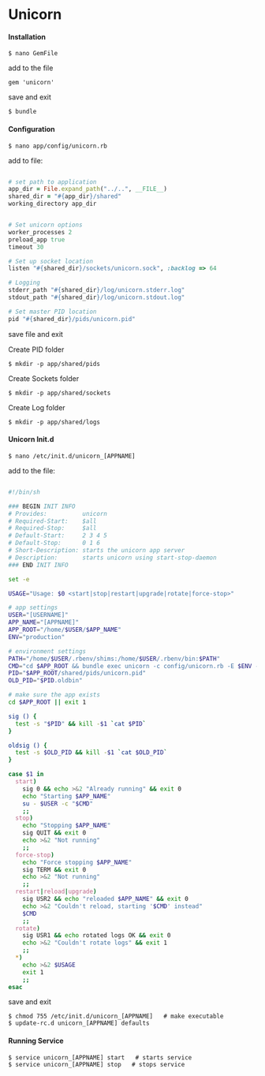 Unicorn
=======

#### Installation

    $ nano GemFile

add to the file
    
    gem 'unicorn'

save and exit
    
    $ bundle
    

#### Configuration

    $ nano app/config/unicorn.rb

add to file:

``` ruby 

# set path to application
app_dir = File.expand_path("../..", __FILE__)
shared_dir = "#{app_dir}/shared"
working_directory app_dir


# Set unicorn options
worker_processes 2
preload_app true
timeout 30

# Set up socket location
listen "#{shared_dir}/sockets/unicorn.sock", :backlog => 64

# Logging
stderr_path "#{shared_dir}/log/unicorn.stderr.log"
stdout_path "#{shared_dir}/log/unicorn.stdout.log"

# Set master PID location
pid "#{shared_dir}/pids/unicorn.pid"

```

save file and exit

Create PID folder

    $ mkdir -p app/shared/pids

Create Sockets folder
    
    $ mkdir -p app/shared/sockets
    
    
Create Log folder

    $ mkdir -p app/shared/logs
    
#### Unicorn Init.d


    $ nano /etc/init.d/unicorn_[APPNAME]
    
add to the file:

``` bash

#!/bin/sh

### BEGIN INIT INFO
# Provides:          unicorn
# Required-Start:    $all
# Required-Stop:     $all
# Default-Start:     2 3 4 5
# Default-Stop:      0 1 6
# Short-Description: starts the unicorn app server
# Description:       starts unicorn using start-stop-daemon
### END INIT INFO

set -e

USAGE="Usage: $0 <start|stop|restart|upgrade|rotate|force-stop>"

# app settings
USER="[USERNAME]"
APP_NAME="[APPNAME]"
APP_ROOT="/home/$USER/$APP_NAME"
ENV="production"

# environment settings
PATH="/home/$USER/.rbenv/shims:/home/$USER/.rbenv/bin:$PATH"
CMD="cd $APP_ROOT && bundle exec unicorn -c config/unicorn.rb -E $ENV -D"
PID="$APP_ROOT/shared/pids/unicorn.pid"
OLD_PID="$PID.oldbin"

# make sure the app exists
cd $APP_ROOT || exit 1

sig () {
  test -s "$PID" && kill -$1 `cat $PID`
}

oldsig () {
  test -s $OLD_PID && kill -$1 `cat $OLD_PID`
}

case $1 in
  start)
    sig 0 && echo >&2 "Already running" && exit 0
    echo "Starting $APP_NAME"
    su - $USER -c "$CMD"
    ;;
  stop)
    echo "Stopping $APP_NAME"
    sig QUIT && exit 0
    echo >&2 "Not running"
    ;;
  force-stop)
    echo "Force stopping $APP_NAME"
    sig TERM && exit 0
    echo >&2 "Not running"
    ;;
  restart|reload|upgrade)
    sig USR2 && echo "reloaded $APP_NAME" && exit 0
    echo >&2 "Couldn't reload, starting '$CMD' instead"
    $CMD
    ;;
  rotate)
    sig USR1 && echo rotated logs OK && exit 0
    echo >&2 "Couldn't rotate logs" && exit 1
    ;;
  *)
    echo >&2 $USAGE
    exit 1
    ;;
esac

```

save and exit

    $ chmod 755 /etc/init.d/unicorn_[APPNAME]   # make executable
    $ update-rc.d unicorn_[APPNAME] defaults
    

#### Running Service 

    $ service unicorn_[APPNAME] start   # starts service
    $ service unicorn_[APPNAME] stop   # stops service